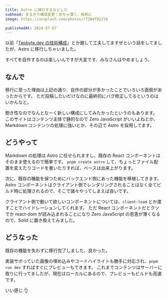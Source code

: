 ```yaml
---
title: Astro に移行するなどした
subhead: まるきり構成変更！めちゃ薄く、純粋に
image: https://unsplash.com/photos/rTZW4f02zY8

publishedAt: 2024-07-07
---
```


以前「[Tepbyte.dev の技術構成](/posts/tepbyte-dev-tech-stack)」とか題して工夫してますぜという話をしてましたが、Astro に移行しちゃいました。

すべてを自作するのは楽しいんですが大変です、みなさんはやめましょう。

## なんで

移行に至った理由は上記の通り、自作の部分が多かったことでいろいろ面倒があったからです。
ただ投稿したいだけなのに最終的にバグ修正してるというのはいかんなと。

飽き性なのでなんとなーく新しい構成にしてみたかったというのもあります。
このサイトはコンテンツ主体で静的なので Zero JavaScript がいいよねとか、Markdown コンテンツの処理に強いとか、その辺で Astro を採用してます。

## どうやって

Markdown の処理は Astro に任せられますし、既存の React コンポーネントはそのまま使えるので簡単です。
`pnpm create astro` して、ちょっとファイル配置を変えたりコードを書いたりすれば、ベースは出来上がります。

次に、既存の機能を保つためにバックエンド側にあった機能を移植してきます。
Astro コンポーネントはクライアント側でレンダリングされることはなく全てビルド時に処理されるので、そこで諸々やってしまえば良いです。

クライアント側で動いて欲しいコンポーネントについては、`client:load` とか渡すことでハイドレーションしてくれます。
ただ React コンポーネントだとクソでか react-dom が読み込まれることになり Zero JavaScript の恩恵が薄くなるので、Solid に置き換えてみました。

## どうなった

既存の機能を失わずに移行完了しました、良かった。

実装サボっていた画像の埋め込みやコードハイライトも勝手に対応され、`pnpm run dev` すればすぐにプレビューもできます。
これまでコンテンツはサーバーに取りに行ってましたが、現在はローカルにあるので、プレビューもビルドも高速です。

いい感じ 👌
